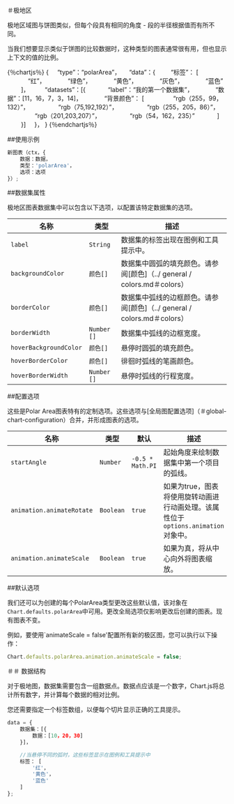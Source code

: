 ＃极地区

极地区域图与饼图类似，但每个段具有相同的角度 - 段的半径根据值而有所不同。

当我们想要显示类似于饼图的比较数据时，这种类型的图表通常很有用，但也显示上下文的值的比例。

{％chartjs％}
{
    “type”：“polarArea”，
    “data”：{
        “标签”： [
            “红”，
            “绿色”，
            “黄色”，
            “灰色”，
            “蓝色”
        ]，
        “datasets”：[{
            “label”：“我的第一个数据集”，
            “数据”：[11，16，7，3，14]，
            “背景颜色”： [
                “rgb（255，99，132）”，
                “rgb（75,192,192）”，
                “rgb（255，205，86）”，
                “rgb（201,203,207）”，
                “rgb（54，162，235）”
            ]
        }]
    }，
}
{％endchartjs％}

##使用示例

```javascript
新图表（ctx，{
    数据：数据，
    类型：'polarArea'，
    选项：选项
}）;
```

##数据集属性

极地区图表数据集中可以包含以下选项，以配置该特定数据集的选项。

|名称|类型|描述
| ---- | ---- | -----------
| `label` | `String` |数据集的标签出现在图例和工具提示中。
| `backgroundColor` | `颜色[]`|数据集中圆弧的填充颜色。请参阅[颜色]（../ general / colors.md＃colors）
| `borderColor` | `颜色[]`|数据集中弧线的边框颜色。请参阅[颜色]（../ general / colors.md＃colors）
| `borderWidth` | `Number []`|数据集中弧线的边框宽度。
| `hoverBackgroundColor` | `颜色[]`|悬停时圆弧的填充颜色。
| `hoverBorderColor` | `颜色[]`|徘徊时弧线的笔画颜色。
| `hoverBorderWidth` | `Number []`|悬停时弧线的行程宽度。

##配置选项

这些是Polar Area图表特有的定制选项。这些选项与[全局图配置选项]（＃global-chart-configuration）合并，并形成图表的选项。

|名称|类型|默认|描述
| ---- | ---- | ------- | -----------
| `startAngle` | `Number` | `-0.5 * Math.PI` |起始角度来绘制数据集中第一个项目的弧线。
| `animation.animateRotate` | `Boolean` | `true` |如果为true，图表将使用旋转动画进行动画处理。该属性位于`options.animation`对象中。
| `animation.animateScale` | `Boolean` | `true` |如果为真，将从中心向外将图表缩放。

##默认选项

我们还可以为创建的每个PolarArea类型更改这些默认值，该对象在`Chart.defaults.polarArea`中可用。更改全局选项仅影响更改后创建的图表。现有图表不变。

例如，要使用`animateScale = false'配置所有新的极区图，您可以执行以下操作：
```javascript
Chart.defaults.polarArea.animation.animateScale = false;
```

＃＃ 数据结构

对于极地图，数据集需要包含一组数据点。数据点应该是一个数字，Chart.js将总计所有数字，并计算每个数据的相对比例。

您还需要指定一个标签数组，以便每个切片显示正确的工具提示。

```javascript
data = {
    数据集：[{
        数据：[10，20，30]
    }]，

    //当悬停不同的弧时，这些标签显示在图例和工具提示中
    标签： [
        '红'，
        '黄色'，
        '蓝色'
    ]
};
```
